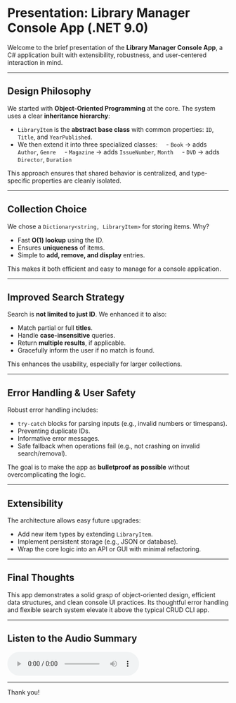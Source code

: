 # Presentation: Library Manager Console App (.NET 9.0)

Welcome to the brief presentation of the **Library Manager Console App**, a C# application built with extensibility, robustness, and user-centered interaction in mind.

---

## Design Philosophy

We started with **Object-Oriented Programming** at the core. The system uses a clear **inheritance hierarchy**:

- `LibraryItem` is the **abstract base class** with common properties: `ID`, `Title`, and `YearPublished`.
- We then extend it into three specialized classes:  
  - `Book` → adds `Author`, `Genre`  
  - `Magazine` → adds `IssueNumber`, `Month`  
  - `DVD` → adds `Director`, `Duration`

This approach ensures that shared behavior is centralized, and type-specific properties are cleanly isolated.

---

## Collection Choice

We chose a `Dictionary<string, LibraryItem>` for storing items. Why?

- Fast **O(1) lookup** using the ID.
- Ensures **uniqueness** of items.
- Simple to **add, remove, and display** entries.

This makes it both efficient and easy to manage for a console application.

---

## Improved Search Strategy

Search is **not limited to just ID**. We enhanced it to also:

- Match partial or full **titles**.
- Handle **case-insensitive** queries.
- Return **multiple results**, if applicable.
- Gracefully inform the user if no match is found.

This enhances the usability, especially for larger collections.

---

## Error Handling & User Safety

Robust error handling includes:

- `try-catch` blocks for parsing inputs (e.g., invalid numbers or timespans).
- Preventing duplicate IDs.
- Informative error messages.
- Safe fallback when operations fail (e.g., not crashing on invalid search/removal).

The goal is to make the app as **bulletproof as possible** without overcomplicating the logic.

---

## Extensibility

The architecture allows easy future upgrades:
- Add new item types by extending `LibraryItem`.
- Implement persistent storage (e.g., JSON or database).
- Wrap the core logic into an API or GUI with minimal refactoring.

---

## Final Thoughts

This app demonstrates a solid grasp of object-oriented design, efficient data structures, and clean console UI practices. Its thoughtful error handling and flexible search system elevate it above the typical CRUD CLI app.

---

## Listen to the Audio Summary

<audio controls>
  <source src="presentation-summary.mp3" type="audio/mpeg">
  Your browser does not support the audio element.
</audio>

---

Thank you! 

